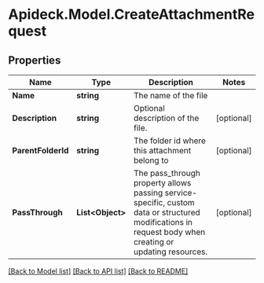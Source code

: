 # Apideck.Model.CreateAttachmentRequest

## Properties

Name | Type | Description | Notes
------------ | ------------- | ------------- | -------------
**Name** | **string** | The name of the file | 
**Description** | **string** | Optional description of the file. | [optional] 
**ParentFolderId** | **string** | The folder id where this attachment belong to | [optional] 
**PassThrough** | **List&lt;Object&gt;** | The pass_through property allows passing service-specific, custom data or structured modifications in request body when creating or updating resources. | [optional] 

[[Back to Model list]](../README.md#documentation-for-models) [[Back to API list]](../README.md#documentation-for-api-endpoints) [[Back to README]](../README.md)

